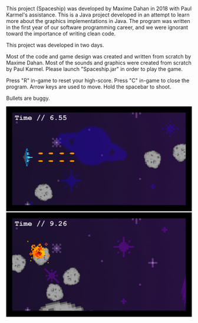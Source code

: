 This project (Spaceship) was developed by Maxime Dahan in 2018 with Paul Karmel's assistance.
This is a Java project developed in an attempt to learn more about the graphics implementations in Java.
The program was written in the first year of our software programming career, and we were ignorant toward the importance of writing clean code.

This project was developed in two days.

Most of the code and game design was created and written from scratch by Maxime Dahan.
Most of the sounds and graphics were created from scratch by Paul Karmel.
Please launch "Spaceship.jar" in order to play the game.

Press "R" in-game to reset your high-score.
Press "C" in-game to close the program.
Arrow keys are used to move. Hold the spacebar to shoot.

Bullets are buggy.

![Firing.png](https://github.com/MaxDahan/Spaceship/blob/master/sample-images/Firing.PNG)
![Fail.png](https://github.com/MaxDahan/Spaceship/blob/master/sample-images/Fail.PNG)